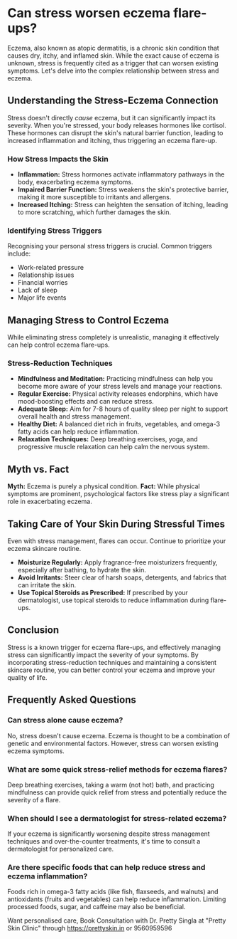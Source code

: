 # Can stress worsen eczema flare-ups?

Eczema, also known as atopic dermatitis, is a chronic skin condition that causes dry, itchy, and inflamed skin. While the exact cause of eczema is unknown, stress is frequently cited as a trigger that can worsen existing symptoms. Let's delve into the complex relationship between stress and eczema.

## Understanding the Stress-Eczema Connection

Stress doesn't directly *cause* eczema, but it can significantly impact its severity. When you're stressed, your body releases hormones like cortisol. These hormones can disrupt the skin's natural barrier function, leading to increased inflammation and itching, thus triggering an eczema flare-up.

### How Stress Impacts the Skin

*   **Inflammation:** Stress hormones activate inflammatory pathways in the body, exacerbating eczema symptoms.
*   **Impaired Barrier Function:** Stress weakens the skin's protective barrier, making it more susceptible to irritants and allergens.
*   **Increased Itching:** Stress can heighten the sensation of itching, leading to more scratching, which further damages the skin.

### Identifying Stress Triggers

Recognising your personal stress triggers is crucial. Common triggers include:

*   Work-related pressure
*   Relationship issues
*   Financial worries
*   Lack of sleep
*   Major life events

## Managing Stress to Control Eczema

While eliminating stress completely is unrealistic, managing it effectively can help control eczema flare-ups.

### Stress-Reduction Techniques

*   **Mindfulness and Meditation:** Practicing mindfulness can help you become more aware of your stress levels and manage your reactions.
*   **Regular Exercise:** Physical activity releases endorphins, which have mood-boosting effects and can reduce stress.
*   **Adequate Sleep:** Aim for 7-8 hours of quality sleep per night to support overall health and stress management.
*   **Healthy Diet:** A balanced diet rich in fruits, vegetables, and omega-3 fatty acids can help reduce inflammation.
*   **Relaxation Techniques:** Deep breathing exercises, yoga, and progressive muscle relaxation can help calm the nervous system.

## Myth vs. Fact

**Myth:** Eczema is purely a physical condition.
**Fact:** While physical symptoms are prominent, psychological factors like stress play a significant role in exacerbating eczema.

## Taking Care of Your Skin During Stressful Times

Even with stress management, flares can occur. Continue to prioritize your eczema skincare routine.

*   **Moisturize Regularly:** Apply fragrance-free moisturizers frequently, especially after bathing, to hydrate the skin.
*   **Avoid Irritants:** Steer clear of harsh soaps, detergents, and fabrics that can irritate the skin.
*   **Use Topical Steroids as Prescribed:** If prescribed by your dermatologist, use topical steroids to reduce inflammation during flare-ups.

## Conclusion

Stress is a known trigger for eczema flare-ups, and effectively managing stress can significantly impact the severity of your symptoms. By incorporating stress-reduction techniques and maintaining a consistent skincare routine, you can better control your eczema and improve your quality of life.

## Frequently Asked Questions

### Can stress alone cause eczema?

No, stress doesn't cause eczema. Eczema is thought to be a combination of genetic and environmental factors. However, stress can worsen existing eczema symptoms.

### What are some quick stress-relief methods for eczema flares?

Deep breathing exercises, taking a warm (not hot) bath, and practicing mindfulness can provide quick relief from stress and potentially reduce the severity of a flare.

### When should I see a dermatologist for stress-related eczema?

If your eczema is significantly worsening despite stress management techniques and over-the-counter treatments, it's time to consult a dermatologist for personalized care.

### Are there specific foods that can help reduce stress and eczema inflammation?

Foods rich in omega-3 fatty acids (like fish, flaxseeds, and walnuts) and antioxidants (fruits and vegetables) can help reduce inflammation. Limiting processed foods, sugar, and caffeine may also be beneficial.

Want personalised care, Book Consultation with Dr. Pretty Singla at "Pretty Skin Clinic" through https://prettyskin.in or 9560959596
